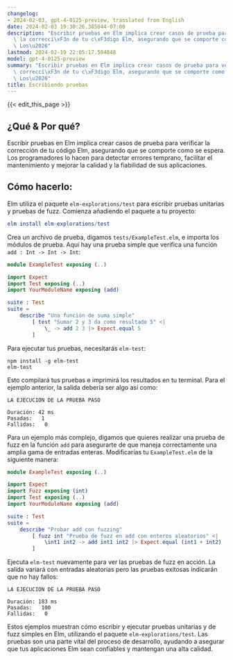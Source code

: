 ```yaml
---
changelog:
- 2024-02-03, gpt-4-0125-preview, translated from English
date: 2024-02-03 19:30:26.385044-07:00
description: "Escribir pruebas en Elm implica crear casos de prueba para verificar\
  \ la correcci\xF3n de tu c\xF3digo Elm, asegurando que se comporte como se espera.\
  \ Los\u2026"
lastmod: 2024-02-19 22:05:17.504848
model: gpt-4-0125-preview
summary: "Escribir pruebas en Elm implica crear casos de prueba para verificar la\
  \ correcci\xF3n de tu c\xF3digo Elm, asegurando que se comporte como se espera.\
  \ Los\u2026"
title: Escribiendo pruebas
---
```


{{< edit_this_page >}}

## ¿Qué & Por qué?

Escribir pruebas en Elm implica crear casos de prueba para verificar la corrección de tu código Elm, asegurando que se comporte como se espera. Los programadores lo hacen para detectar errores temprano, facilitar el mantenimiento y mejorar la calidad y la fiabilidad de sus aplicaciones.

## Cómo hacerlo:

Elm utiliza el paquete `elm-explorations/test` para escribir pruebas unitarias y pruebas de fuzz. Comienza añadiendo el paquete a tu proyecto:

```elm
elm install elm-explorations/test
```

Crea un archivo de prueba, digamos `tests/ExampleTest.elm`, e importa los módulos de prueba. Aquí hay una prueba simple que verifica una función `add : Int -> Int -> Int`:

```elm
module ExampleTest exposing (..)

import Expect
import Test exposing (..)
import YourModuleName exposing (add)

suite : Test
suite =
    describe "Una función de suma simple"
        [ test "Sumar 2 y 3 da como resultado 5" <| 
            \_ -> add 2 3 |> Expect.equal 5
        ]

```

Para ejecutar tus pruebas, necesitarás `elm-test`:

```shell
npm install -g elm-test
elm-test
```

Esto compilará tus pruebas e imprimirá los resultados en tu terminal. Para el ejemplo anterior, la salida debería ser algo así como:

```
LA EJECUCIÓN DE LA PRUEBA PASÓ

Duración: 42 ms
Pasadas:   1
Fallidas:   0
```

Para un ejemplo más complejo, digamos que quieres realizar una prueba de fuzz en la función `add` para asegurarte de que maneja correctamente una amplia gama de entradas enteras. Modificarías tu `ExampleTest.elm` de la siguiente manera:

```elm
module ExampleTest exposing (..)

import Expect
import Fuzz exposing (int)
import Test exposing (..)
import YourModuleName exposing (add)

suite : Test
suite =
    describe "Probar add con fuzzing"
        [ fuzz int "Prueba de fuzz en add con enteros aleatorios" <| 
            \int1 int2 -> add int1 int2 |> Expect.equal (int1 + int2)
        ]
```

Ejecuta `elm-test` nuevamente para ver las pruebas de fuzz en acción. La salida variará con entradas aleatorias pero las pruebas exitosas indicarán que no hay fallos:

```
LA EJECUCIÓN DE LA PRUEBA PASÓ

Duración: 183 ms
Pasadas:   100
Fallidas:   0
```

Estos ejemplos muestran cómo escribir y ejecutar pruebas unitarias y de fuzz simples en Elm, utilizando el paquete `elm-explorations/test`. Las pruebas son una parte vital del proceso de desarrollo, ayudando a asegurar que tus aplicaciones Elm sean confiables y mantengan una alta calidad.
